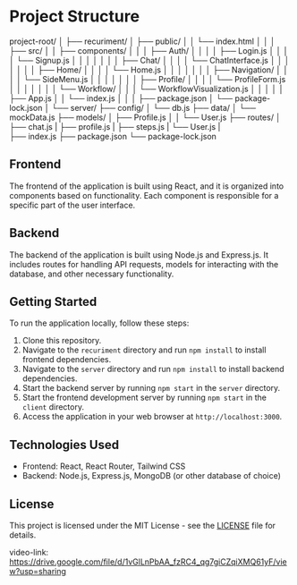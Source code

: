 # Project Structure

project-root/
│
├── recuriment/
│   ├── public/
│   │   └── index.html
│   │
│   ├── src/
│   │   ├── components/
│   │   │   ├── Auth/
│   │   │   │   ├── Login.js
│   │   │   │   └── Signup.js
│   │   │   │
│   │   │   ├── Chat/
│   │   │   │   └── ChatInterface.js
│   │   │   │
│   │   │   ├── Home/
│   │   │   │   └── Home.js
│   │   │   │
│   │   │   ├── Navigation/
│   │   │   │   └── SideMenu.js
│   │   │   │
│   │   │   ├── Profile/
│   │   │   │   └── ProfileForm.js
│   │   │   │
│   │   │   └── Workflow/
│   │   │       └── WorkflowVisualization.js
│   │   │
│   │   ├── App.js
│   │   └── index.js
│   │
│   ├── package.json
│   └── package-lock.json
│
└── server/
    ├── config/
    │   └── db.js
    ├── data/
    │   └── mockData.js
    ├── models/
    │   ├── Profile.js
│   │   └── User.js
    ├── routes/
    │   ├── chat.js
    |   ├── profile.js
    |   ├── steps.js
    |   └── User.js
    |   
    ├── index.js
    ├── package.json
    └── package-lock.json


## Frontend

The frontend of the application is built using React, and it is organized into components based on functionality. Each component is responsible for a specific part of the user interface.

## Backend

The backend of the application is built using Node.js and Express.js. It includes routes for handling API requests, models for interacting with the database, and other necessary functionality.

## Getting Started

To run the application locally, follow these steps:

1. Clone this repository.
2. Navigate to the `recuriment` directory and run `npm install` to install frontend dependencies.
3. Navigate to the `server` directory and run `npm install` to install backend dependencies.
4. Start the backend server by running `npm start` in the `server` directory.
5. Start the frontend development server by running `npm start` in the `client` directory.
6. Access the application in your web browser at `http://localhost:3000`.

## Technologies Used

- Frontend: React, React Router, Tailwind CSS
- Backend: Node.js, Express.js, MongoDB (or other database of choice)

## License

This project is licensed under the MIT License - see the [LICENSE](LICENSE) file for details.


video-link:   https://drive.google.com/file/d/1vGlLnPbAA_fzRC4_qg7giCZqiXMQ61yF/view?usp=sharing
